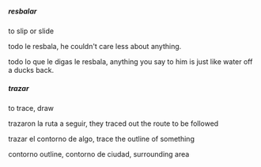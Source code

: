 
##### resbalar

to slip or slide   

todo le resbala, he couldn't care less about anything.

todo lo que le digas le resbala, anything you say to him is just like water off a ducks back.

##### trazar

to trace, draw

trazaron la ruta a seguir, they traced out the route to be followed

trazar el contorno de algo, trace the outline of something

contorno outline, contorno de ciudad, surrounding area

